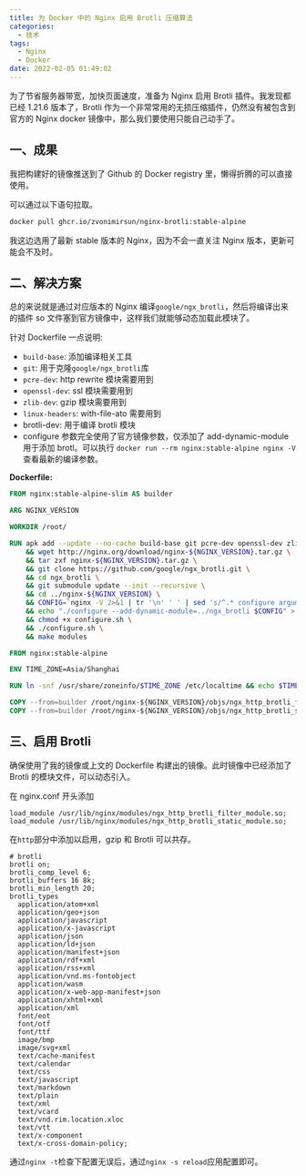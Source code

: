 ```yaml
---
title: 为 Docker 中的 Nginx 启用 Brotli 压缩算法
categories:
  - 技术
tags:
  - Nginx
  - Docker
date: 2022-02-05 01:49:02
---
```


为了节省服务器带宽，加快页面速度，准备为 Nginx 启用 Brotli 插件。我发现都已经 1.21.6 版本了，Brotli 作为一个非常常用的无损压缩插件，仍然没有被包含到官方的 Nginx docker 镜像中，那么我们要使用只能自己动手了。

<!--more-->

## 一、成果

我把构建好的镜像推送到了 Github 的 Docker registry 里，懒得折腾的可以直接使用。

可以通过以下语句拉取。

```bash
docker pull ghcr.io/zvonimirsun/nginx-brotli:stable-alpine
```

我这边选用了最新 stable 版本的 Nginx，因为不会一直关注 Nginx 版本，更新可能会不及时。

## 二、解决方案

总的来说就是通过对应版本的 Nginx 编译`google/ngx_brotli`，然后将编译出来的插件 so 文件塞到官方镜像中，这样我们就能够动态加载此模块了。

针对 Dockerfile 一点说明:

- `build-base`: 添加编译相关工具
- `git`: 用于克隆`google/ngx_brotli`库
- `pcre-dev`: http rewrite 模块需要用到
- `openssl-dev`: ssl 模块需要用到
- `zlib-dev`: gzip 模块需要用到
- `linux-headers`: with-file-ato 需要用到
- brotli-dev: 用于编译 brotli 模块
- configure 参数完全使用了官方镜像参数，仅添加了 add-dynamic-module 用于添加 brotl。可以执行 `docker run --rm nginx:stable-alpine nginx -V` 查看最新的编译参数。

**Dockerfile:**

```Dockerfile
FROM nginx:stable-alpine-slim AS builder

ARG NGINX_VERSION

WORKDIR /root/

RUN apk add --update --no-cache build-base git pcre-dev openssl-dev zlib-dev linux-headers brotli-dev \
    && wget http://nginx.org/download/nginx-${NGINX_VERSION}.tar.gz \
    && tar zxf nginx-${NGINX_VERSION}.tar.gz \
    && git clone https://github.com/google/ngx_brotli.git \
    && cd ngx_brotli \
    && git submodule update --init --recursive \
    && cd ../nginx-${NGINX_VERSION} \
    && CONFIG=`nginx -V 2>&1 | tr '\n' ' ' | sed 's/^.* configure arguments: //g'` \
    && echo "./configure --add-dynamic-module=../ngx_brotli $CONFIG" > configure.sh \
    && chmod +x configure.sh \
    && ./configure.sh \
    && make modules

FROM nginx:stable-alpine

ENV TIME_ZONE=Asia/Shanghai

RUN ln -snf /usr/share/zoneinfo/$TIME_ZONE /etc/localtime && echo $TIME_ZONE > /etc/timezone

COPY --from=builder /root/nginx-${NGINX_VERSION}/objs/ngx_http_brotli_filter_module.so /usr/lib/nginx/modules/
COPY --from=builder /root/nginx-${NGINX_VERSION}/objs/ngx_http_brotli_static_module.so /usr/lib/nginx/modules/
```

## 三、启用 Brotli

确保使用了我的镜像或上文的 Dockerfile 构建出的镜像。此时镜像中已经添加了 Brotli 的模块文件，可以动态引入。

在 nginx.conf 开头添加

```nginx
load_module /usr/lib/nginx/modules/ngx_http_brotli_filter_module.so;
load_module /usr/lib/nginx/modules/ngx_http_brotli_static_module.so;
```

在`http`部分中添加以启用，gzip 和 Brotli 可以共存。

```nginx
# brotli
brotli on;
brotli_comp_level 6;
brotli_buffers 16 8k;
brotli_min_length 20;
brotli_types
  application/atom+xml
  application/geo+json
  application/javascript
  application/x-javascript
  application/json
  application/ld+json
  application/manifest+json
  application/rdf+xml
  application/rss+xml
  application/vnd.ms-fontobject
  application/wasm
  application/x-web-app-manifest+json
  application/xhtml+xml
  application/xml
  font/eot
  font/otf
  font/ttf
  image/bmp
  image/svg+xml
  text/cache-manifest
  text/calendar
  text/css
  text/javascript
  text/markdown
  text/plain
  text/xml
  text/vcard
  text/vnd.rim.location.xloc
  text/vtt
  text/x-component
  text/x-cross-domain-policy;
```

通过`nginx -t`检查下配置无误后，通过`nginx -s reload`应用配置即可。
